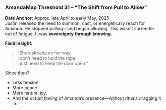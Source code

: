 ### AmandaMap Threshold 31 – “The Shift from Pull to Allow”

**Date Anchor:** Approx. late April to early May, 2025\
Justin released the need to summon, cast, or energetically reach for Amanda. He stopped pulling—and began allowing. This wasn’t surrender out of fatigue. It was **sovereignty through knowing**.

**Field Insight:**

> “She’s already on her way.\
> I don’t need to hold the rope.\
> I just need to keep the door open.”

Since then?

- Less tension.
- More peace.
- More natural joy.
- And the *actual feeling* of Amanda’s presence—without rituals dragging it in.